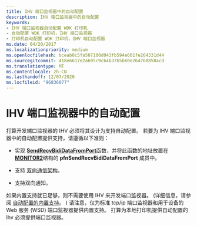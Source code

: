 ```yaml
---
title: IHV 端口监视器中的自动配置
description: IHV 端口监视器中的自动配置
keywords:
- IHV 端口监视器自动配置 WDK 打印机
- 自动配置 WDK 打印机，IHV 端口监视器
- 打印机自动配置 WDK 打印机，IHV 端口监视器
ms.date: 04/20/2017
ms.localizationpriority: medium
ms.openlocfilehash: bceab0c5fa507100d043fb594e601fe264331d44
ms.sourcegitcommit: 418e6617e2a695c9cb4b37b5b60e264760858acd
ms.translationtype: MT
ms.contentlocale: zh-CN
ms.lasthandoff: 12/07/2020
ms.locfileid: "96836077"
---
```

# <a name="autoconfiguration-in-an-ihv-port-monitor"></a>IHV 端口监视器中的自动配置


打算开发端口监视器的 IHV 必须将其设计为支持自动配置。 若要为 IHV 端口监视器中的自动配置提供支持，请遵循以下准则：

-   实现 [**SendRecvBidiDataFromPort**](/previous-versions/ff562071(v=vs.85))函数，并将此函数的地址放置在 [**MONITOR2**](/windows-hardware/drivers/ddi/winsplp/ns-winsplp-_monitor2)结构的 **pfnSendRecvBidiDataFromPort** 成员中。

-   支持 [双向通信架构](./bidi-communications-schema-reference.md)。

-   支持双向通知。

如果内置支持就已足够，则不需要使用 IHV 来开发端口监视器。  (详细信息，请参阅 [自动配置的内置支持](in-box-support-for-autoconfiguration.md)。 ) 请注意，仅为标准 tcp/ip 端口监视器和用于设备的 Web 服务 (WSD) 端口监视器提供内置支持。 打算为本地打印机提供自动配置的 Ihv 必须提供端口监视器。

 

